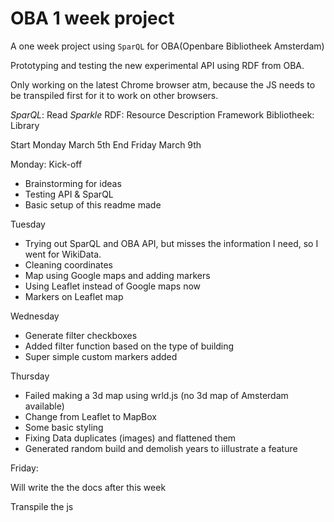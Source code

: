 # OBA 1 week project

A one week project using `SparQL` for OBA(Openbare Bibliotheek Amsterdam)

Prototyping and testing the new experimental API using RDF from OBA.


Only working on the latest Chrome browser atm, because the JS needs to be transpiled first for it to work on other browsers.


*SparQL*: Read *Sparkle*
RDF: Resource Description Framework
Bibliotheek: Library




Start Monday March 5th 
End Friday March 9th

Monday: Kick-off
- Brainstorming for ideas
- Testing API & SparQL
- Basic setup of this readme made


Tuesday
- Trying out SparQL and OBA API, but misses the information I need, so I went for WikiData.
- Cleaning coordinates
- Map using Google maps and adding markers
- Using Leaflet instead of Google maps now
- Markers on Leaflet map

Wednesday
- Generate filter checkboxes
- Added filter function based on the type of building
- Super simple custom markers added

Thursday
- Failed making a 3d map using wrld.js (no 3d map of Amsterdam available)
- Change from Leaflet to MapBox
- Some basic styling
- Fixing Data duplicates (images) and flattened them
- Generated random build and demolish years to iillustrate a feature

Friday: 



Will write the the docs after this week



Transpile the js